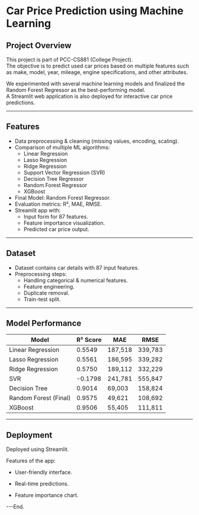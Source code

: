 # Car Price Prediction using Machine Learning  

## Project Overview  
This project is part of PCC-CS881 (College Project).  
The objective is to predict used car prices based on multiple features such as make, model, year, mileage, engine specifications, and other attributes.  

We experimented with several machine learning models and finalized the Random Forest Regressor as the best-performing model.  
A Streamlit web application is also deployed for interactive car price predictions.  

---

## Features  
- Data preprocessing & cleaning (missing values, encoding, scaling).  
- Comparison of multiple ML algorithms:  
  - Linear Regression  
  - Lasso Regression  
  - Ridge Regression
  - Support Vector Regression (SVR)
  - Decision Tree Regressor  
  - Random Forest Regressor  
  - XGBoost 
- Final Model: Random Forest Regressor.  
- Evaluation metrics: R², MAE, RMSE.  
- Streamlit app with:  
  - Input form for 87 features.  
  - Feature importance visualization.  
  - Predicted car price output.  

---

## Dataset  
- Dataset contains car details with 87 input features.  
- Preprocessing steps:  
  - Handling categorical & numerical features.  
  - Feature engineering.  
  - Duplicate removal.  
  - Train-test split.  

---

##  Model Performance  
| Model                | R² Score | MAE     | RMSE    |  
|-----------------------|---------|---------|---------|  
| Linear Regression     | 0.5549  | 187,518 | 339,783 |  
| Lasso Regression      | 0.5561  | 186,595 | 339,282 |  
| Ridge Regression      | 0.5750  | 189,112 | 332,229 |  
| SVR                   | -0.1798 | 241,781 | 555,847 |
| Decision Tree         | 0.9014  | 69,003  | 158,824 |  
| Random Forest (Final) | 0.9575  | 49,621  | 108,692 |  
| XGBoost               | 0.9506  | 55,405  | 111,811 |  

---

## Deployment  
Deployed using Streamlit.  

Features of the app:

- User-friendly interface.

- Real-time predictions.

- Feature importance chart.

---End.
